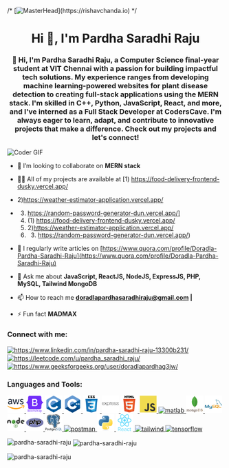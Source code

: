 /* [![MasterHead](https://1.bp.blogspot.com/-7A4WynwLsM...)](https://rishavchanda.io) */

<h1 align="center">Hi 👋, I'm Pardha Saradhi Raju</h1>
<h3 align="center">👋 Hi, I'm Pardha Saradhi Raju, a Computer Science final-year student at VIT Chennai with a passion for building impactful tech solutions. My experience ranges from developing machine learning-powered websites for plant disease detection to creating full-stack applications using the MERN stack. I'm skilled in C++, Python, JavaScript, React, and more, and I've interned as a Full Stack Developer at CodersCave. I'm always eager to learn, adapt, and contribute to innovative projects that make a difference. Check out my projects and let's connect!</h3>

<img alt="Coder GIF" width=400 src="https://raw.githubusercontent.com/TheDudeThatCode/TheDudeThatCode/master/Assets/Developer.gif" />

- 👯 I’m looking to collaborate on **MERN stack**

- 👨‍💻 All of my projects are available at [1) https://food-delivery-frontend-dusky.vercel.app/
- 2)https://weather-estimator-application.vercel.app/
- 3) https://random-password-generator-dun.vercel.app/]
  4) (1) https://food-delivery-frontend-dusky.vercel.app/
  5) 2)https://weather-estimator-application.vercel.app/
  6) 3) https://random-password-generator-dun.vercel.app/)

- 📝 I regularly write articles on [https://www.quora.com/profile/Doradla-Pardha-Saradhi-Raju](https://www.quora.com/profile/Doradla-Pardha-Saradhi-Raju)

- 💬 Ask me about **JavaScript, ReactJS, NodeJS, ExpressJS, PHP, MySQL, Tailwind MongoDB**

- 📫 How to reach me **doradlapardhasaradhiraju@gmail.com |**

- ⚡ Fun fact **MADMAX**

<h3 align="left">Connect with me:</h3>
<p align="left">
<a href="https://linkedin.com/in/https://www.linkedin.com/in/pardha-saradhi-raju-13300b231/" target="blank"><img align="center" src="https://raw.githubusercontent.com/rahuldkjain/github-profile-readme-generator/master/src/images/icons/Social/linked-in-alt.svg" alt="https://www.linkedin.com/in/pardha-saradhi-raju-13300b231/" height="30" width="40" /></a>
<a href="https://www.leetcode.com/https://leetcode.com/u/pardha_saradhi_raju/" target="blank"><img align="center" src="https://raw.githubusercontent.com/rahuldkjain/github-profile-readme-generator/master/src/images/icons/Social/leet-code.svg" alt="https://leetcode.com/u/pardha_saradhi_raju/" height="30" width="40" /></a>
<a href="https://auth.geeksforgeeks.org/user/https://www.geeksforgeeks.org/user/doradlapardhag3jw/" target="blank"><img align="center" src="https://raw.githubusercontent.com/rahuldkjain/github-profile-readme-generator/master/src/images/icons/Social/geeks-for-geeks.svg" alt="https://www.geeksforgeeks.org/user/doradlapardhag3jw/" height="30" width="40" /></a>
</p>

<h3 align="left">Languages and Tools:</h3>
<p align="left"> <a href="https://aws.amazon.com" target="_blank" rel="noreferrer"> <img src="https://raw.githubusercontent.com/devicons/devicon/master/icons/amazonwebservices/amazonwebservices-original-wordmark.svg" alt="aws" width="40" height="40"/> </a> <a href="https://getbootstrap.com" target="_blank" rel="noreferrer"> <img src="https://raw.githubusercontent.com/devicons/devicon/master/icons/bootstrap/bootstrap-plain-wordmark.svg" alt="bootstrap" width="40" height="40"/> </a> <a href="https://www.cprogramming.com/" target="_blank" rel="noreferrer"> <img src="https://raw.githubusercontent.com/devicons/devicon/master/icons/c/c-original.svg" alt="c" width="40" height="40"/> </a> <a href="https://www.w3schools.com/cpp/" target="_blank" rel="noreferrer"> <img src="https://raw.githubusercontent.com/devicons/devicon/master/icons/cplusplus/cplusplus-original.svg" alt="cplusplus" width="40" height="40"/> </a> <a href="https://www.w3schools.com/css/" target="_blank" rel="noreferrer"> <img src="https://raw.githubusercontent.com/devicons/devicon/master/icons/css3/css3-original-wordmark.svg" alt="css3" width="40" height="40"/> </a> <a href="https://expressjs.com" target="_blank" rel="noreferrer"> <img src="https://raw.githubusercontent.com/devicons/devicon/master/icons/express/express-original-wordmark.svg" alt="express" width="40" height="40"/> </a> <a href="https://www.w3.org/html/" target="_blank" rel="noreferrer"> <img src="https://raw.githubusercontent.com/devicons/devicon/master/icons/html5/html5-original-wordmark.svg" alt="html5" width="40" height="40"/> </a> <a href="https://developer.mozilla.org/en-US/docs/Web/JavaScript" target="_blank" rel="noreferrer"> <img src="https://raw.githubusercontent.com/devicons/devicon/master/icons/javascript/javascript-original.svg" alt="javascript" width="40" height="40"/> </a> <a href="https://www.mathworks.com/" target="_blank" rel="noreferrer"> <img src="https://upload.wikimedia.org/wikipedia/commons/2/21/Matlab_Logo.png" alt="matlab" width="40" height="40"/> </a> <a href="https://www.mongodb.com/" target="_blank" rel="noreferrer"> <img src="https://raw.githubusercontent.com/devicons/devicon/master/icons/mongodb/mongodb-original-wordmark.svg" alt="mongodb" width="40" height="40"/> </a> <a href="https://www.mysql.com/" target="_blank" rel="noreferrer"> <img src="https://raw.githubusercontent.com/devicons/devicon/master/icons/mysql/mysql-original-wordmark.svg" alt="mysql" width="40" height="40"/> </a> <a href="https://nodejs.org" target="_blank" rel="noreferrer"> <img src="https://raw.githubusercontent.com/devicons/devicon/master/icons/nodejs/nodejs-original-wordmark.svg" alt="nodejs" width="40" height="40"/> </a> <a href="https://www.php.net" target="_blank" rel="noreferrer"> <img src="https://raw.githubusercontent.com/devicons/devicon/master/icons/php/php-original.svg" alt="php" width="40" height="40"/> </a> <a href="https://www.postgresql.org" target="_blank" rel="noreferrer"> <img src="https://raw.githubusercontent.com/devicons/devicon/master/icons/postgresql/postgresql-original-wordmark.svg" alt="postgresql" width="40" height="40"/> </a> <a href="https://postman.com" target="_blank" rel="noreferrer"> <img src="https://www.vectorlogo.zone/logos/getpostman/getpostman-icon.svg" alt="postman" width="40" height="40"/> </a> <a href="https://www.python.org" target="_blank" rel="noreferrer"> <img src="https://raw.githubusercontent.com/devicons/devicon/master/icons/python/python-original.svg" alt="python" width="40" height="40"/> </a> <a href="https://reactjs.org/" target="_blank" rel="noreferrer"> <img src="https://raw.githubusercontent.com/devicons/devicon/master/icons/react/react-original-wordmark.svg" alt="react" width="40" height="40"/> </a> <a href="https://tailwindcss.com/" target="_blank" rel="noreferrer"> <img src="https://www.vectorlogo.zone/logos/tailwindcss/tailwindcss-icon.svg" alt="tailwind" width="40" height="40"/> </a> <a href="https://www.tensorflow.org" target="_blank" rel="noreferrer"> <img src="https://www.vectorlogo.zone/logos/tensorflow/tensorflow-icon.svg" alt="tensorflow" width="40" height="40"/> </a> </p>

<p><img align="left" src="https://github-readme-stats.vercel.app/api/top-langs?username=pardha-saradhi-raju&show_icons=true&locale=en&layout=compact" alt="pardha-saradhi-raju" /></p>

<p>&nbsp;<img align="center" src="https://github-readme-stats.vercel.app/api?username=pardha-saradhi-raju&show_icons=true&locale=en" alt="pardha-saradhi-raju" /></p>

<p><img align="center" src="https://github-readme-streak-stats.herokuapp.com/?user=pardha-saradhi-raju&" alt="pardha-saradhi-raju" /></p>
